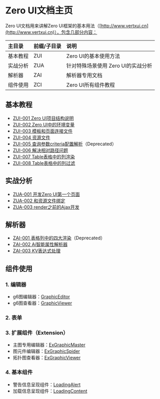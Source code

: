 # Zero UI文档主页

Zero UI文档用来讲解Zero UI框架的基本用法（[http://www.vertxui.cn](http://www.vertxui.cn)），包含几部分内容：

| 主目录 | 前缀/子目录 | 说明 |
| :--- | :--- | :--- |
| 基本教程 | ZUI | Zero UI的基本使用方法 |
| 实战分析 | ZUA | 针对特殊场景使用 Zero UI的实战分析 |
| 解析器 | ZAI | 解析器专用文档 |
| 组件使用 | ZCI | Zero UI所有组件教程 |

## 基本教程

* [ZUI-001 Zero UI项目结构说明](/zero-ui/1-zero-ui-guide/zui-001-zero-uixiang-mu-jie-gou-shuo-ming.html)
* [ZUI-002 Zero UI中的环境变量](/zero-ui/1-zero-ui-guide/zui-002-zero-uizhong-de-huan-jing-bian-liang.html)
* [ZUI-003 模板和页面连接文件](/zero-ui/1-zero-ui-guide/zui-003-mo-ban-he-ye-mian-lian-jie-wen-jian.html)
* [ZUI-004 资源文件](/zero-ui/1-zero-ui-guide/zui-004-zi-yuan-wen-jian.html)
* [ZUI-005 查询参数criteria配置解析](/zero-ui/1-zero-ui-guide/zui-005-cha-xun-can-shu-criteria-pei-zhi-jie-xi.html)（Deprecated）
* [ZUI-006 解决相对路径问题](/zero-ui/1-zero-ui-guide/zui-006-jie-jue-xiang-dui-lu-jing-wen-ti.html)
* [ZUI-007 Table表格中的列渲染](/zero-ui/1-zero-ui-guide/zui-007-tablebiao-ge-zhong-de-lie-xuan-ran.html)
* [ZUI-008 Table表格中的列过滤](/zero-ui/1-zero-ui-guide/zui-008-tablebiao-ge-zhong-de-lie-guo-lv.html)

## 实战分析

* [ZUA-001 开发Zero UI第一个页面](/zero-ui/4-zero-ui-event/zua-001-kai-fa-zero-ui-di-yi-ge-ye-mian.html)
* [ZUA-002 和资源文件绑定](/zero-ui/4-zero-ui-event/zua-002-he-zi-yuan-wen-jian-bang-ding.html)
* [ZUA-003 render之前的Ajax开发](/zero-ui/4-zero-ui-event/zua-003-renderzhi-qian-de-ajax-kai-fa.html)

## 解析器

* [ZAI-001 表格列中的四大渲染](/zero-ui/5-zero-ui-attribute-analyzer/zai-001-biao-ge-lie-zhong-de-si-da-xuan-ran.html)（Deprecated）
* [ZAI-002 Ai智能属性解析器](/zero-ui/5-zero-ui-attribute-analyzer/zai-002-aizhi-neng-shu-xing-jie-xi-qi.html)
* [ZAI-003 $KV$表达式处理](/zero-ui/5-zero-ui-attribute-analyzer/zai-003-kvbiao-da-shi-chu-li.html)

## 组件使用

### 1. 编辑器

* g6图编辑器：[GraphicEditor](/zero-ui/6-zero-uizu-jian-shuo-ming/bian-ji-qi-pian/graphiceditor.md)
* g6图查看器：[GraphicViewer](/zero-ui/6-zero-uizu-jian-shuo-ming/bian-ji-qi-pian/graphicviewer.md)

### 2. 表单

### 3. 扩展组件（Extension）

* 主图专用编辑器：[ExGraphicMaster](/zero-ui/6-zero-uizu-jian-shuo-ming/kuo-zhan-zu-jian/exgraphicmaster.md)
* 图元件编辑器：[ExGraphicSpider](/zero-ui/6-zero-uizu-jian-shuo-ming/kuo-zhan-zu-jian/exgraphicspider.md)
* 拓扑图查看器：[ExGraphicViewer](/zero-ui/6-zero-uizu-jian-shuo-ming/kuo-zhan-zu-jian/exgraphicviewer.md)

### 4. 基本组件

* 警告信息呈现组件：[LoadingAlert](/zero-ui/6-zero-uizu-jian-shuo-ming/ji-ben-zu-jian/loadingalert.md)
* 加载信息呈现组件：[LoadingContent](/zero-ui/6-zero-uizu-jian-shuo-ming/ji-ben-zu-jian/loadingcontent.md)



